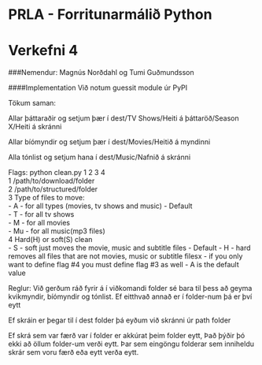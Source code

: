 # PRLA - Forritunarmálið Python
# Verkefni 4

###Nemendur: Magnús Norðdahl og Tumi Guðmundsson

####Implementation
Við notum guessit module úr PyPI

Tökum saman:

Allar þáttaraðir og setjum þær í dest/TV Shows/Heiti á þáttaröð/Season X/Heiti á skránni

Allar bíómyndir og setjum þær í dest/Movies/Heitið á myndinni

Alla tónlist og setjum hana í dest/Music/Nafnið á skránni

Flags:
python clean.py 1 2 3 4  
1 /path/to/download/folder   
2 /path/to/structured/folder  
3 Type of files to move:  
	- A - for all types (movies, tv shows and music) - Default  
	- T - for all tv shows  
	- M - for all movies  
	- Mu - for all music(mp3 files)  
4 Hard(H) or soft(S) clean  
	- S - soft just moves the movie, music and subtitle files - Default
	- H - hard removes all files that are not movies, music or subtitle filesx
	- if you only want to define flag #4 you must define flag #3 as well - A is the default value
	

Reglur:
Við gerðum ráð fyrir á í viðkomandi folder sé bara til þess að geyma kvikmyndir, bíómyndir og tónlist. Ef eitthvað annað er í folder-num þá er því eytt  

Ef skráin er þegar til í dest folder þá eyðum við skránni úr path folder

Ef skrá sem var færð var í folder er akkúrat þeim folder eytt, Það þýðir þó ekki að öllum folder-um verði eytt. Þar sem eingöngu folderar sem inniheldu skrár sem voru færð eða eytt verða eytt.
